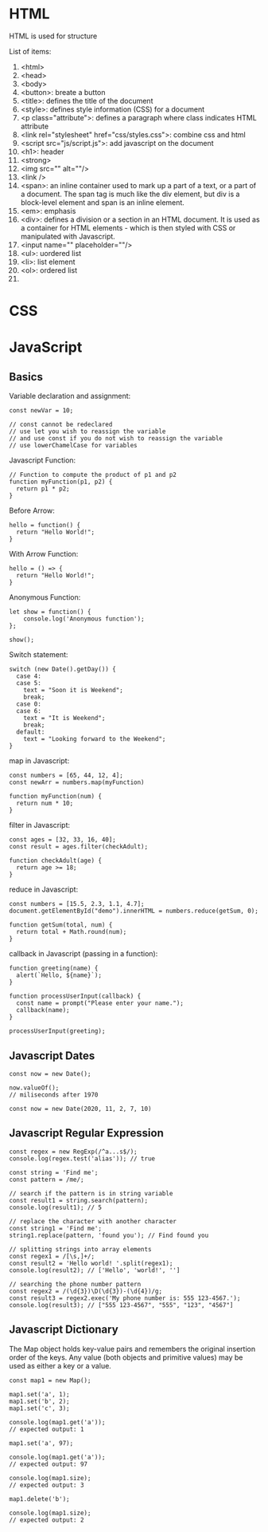 # HTML

HTML is used for structure

List of items:
1. \<html>
2. \<head>
3. \<body>
4. \<button>: breate a button
5. \<title>: defines the title of the document
6. \<style>: defines style information (CSS) for a document
7. \<p class="attribute">: defines a paragraph where class indicates HTML attribute
8. \<link rel="stylesheet" href="css/styles.css">: combine css and html
9. \<script src="js/script.js">: add javascript on the document
10. \<h1>: header
11. \<strong>
12. \<img src="" alt=""/>
13. \<link />
14. \<span>: an inline container used to mark up a part of a text, or a part of a document. The span tag is much like the div element, but div is a block-level element and span is an inline element.
15. \<em>: emphasis
16. \<div>: defines a division or a section in an HTML document. It is used as a container for HTML elements - which is then styled with CSS or manipulated with Javascript.
17. \<input name="" placeholder=""/>
18. \<ul>: uordered list
19. \<li>: list element
20. \<ol>: ordered list
21. 

# CSS

# JavaScript

## Basics
Variable declaration and assignment:
```
const newVar = 10;

// const cannot be redeclared
// use let you wish to reassign the variable
// and use const if you do not wish to reassign the variable
// use lowerChamelCase for variables
```

Javascript Function:
```
// Function to compute the product of p1 and p2
function myFunction(p1, p2) {
  return p1 * p2;
}
```

Before Arrow:
```
hello = function() {
  return "Hello World!";
}
```

With Arrow Function:
```
hello = () => {
  return "Hello World!";
}
```

Anonymous Function:
```
let show = function() {
    console.log('Anonymous function');
};

show();
```

Switch statement:
```
switch (new Date().getDay()) {
  case 4:
  case 5:
    text = "Soon it is Weekend";
    break;
  case 0:
  case 6:
    text = "It is Weekend";
    break;
  default:
    text = "Looking forward to the Weekend";
}
```

map in Javascript:
```
const numbers = [65, 44, 12, 4];
const newArr = numbers.map(myFunction)

function myFunction(num) {
  return num * 10;
}
```

filter in Javascript:
```
const ages = [32, 33, 16, 40];
const result = ages.filter(checkAdult);

function checkAdult(age) {
  return age >= 18;
}
```

reduce in Javascript:
```
const numbers = [15.5, 2.3, 1.1, 4.7];
document.getElementById("demo").innerHTML = numbers.reduce(getSum, 0);

function getSum(total, num) {
  return total + Math.round(num);
}
```

callback in Javascript (passing in a function):
```
function greeting(name) {
  alert(`Hello, ${name}`);
}

function processUserInput(callback) {
  const name = prompt("Please enter your name.");
  callback(name);
}

processUserInput(greeting);
```

## Javascript Dates
```
const now = new Date();

now.valueOf();
// miliseconds after 1970

const now = new Date(2020, 11, 2, 7, 10)
```

## Javascript Regular Expression
```
const regex = new RegExp(/^a...s$/);
console.log(regex.test('alias')); // true
```

```
const string = 'Find me';
const pattern = /me/;

// search if the pattern is in string variable
const result1 = string.search(pattern);
console.log(result1); // 5

// replace the character with another character
const string1 = 'Find me';
string1.replace(pattern, 'found you'); // Find found you

// splitting strings into array elements
const regex1 = /[\s,]+/;
const result2 = 'Hello world! '.split(regex1);
console.log(result2); // ['Hello', 'world!', '']

// searching the phone number pattern
const regex2 = /(\d{3})\D(\d{3})-(\d{4})/g;
const result3 = regex2.exec('My phone number is: 555 123-4567.');
console.log(result3); // ["555 123-4567", "555", "123", "4567"]
```

## Javascript Dictionary
The Map object holds key-value pairs and remembers the original insertion order of the keys. 
Any value (both objects and primitive values) may be used as either a key or a value.

```
const map1 = new Map();

map1.set('a', 1);
map1.set('b', 2);
map1.set('c', 3);

console.log(map1.get('a'));
// expected output: 1

map1.set('a', 97);

console.log(map1.get('a'));
// expected output: 97

console.log(map1.size);
// expected output: 3

map1.delete('b');

console.log(map1.size);
// expected output: 2
```

